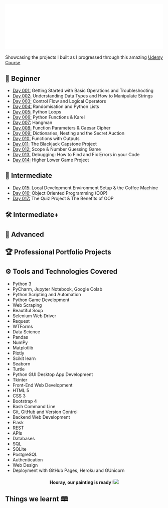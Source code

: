 ![100-days-of-code](gifs/100daysofcode.gif)

Showcasing the projects I built as I progressed through this amazing [Udemy Course](https://www.udemy.com/course/100-days-of-code/)

## 🌱 Beginner 
- [Day 001:](https://github.com/chaitanyakrishnakumar/100daysofcode/tree/main/Day001) Getting Started with Basic Operations and Troubleshooting
- [Day 002:](https://github.com/chaitanyakrishnakumar/100daysofcode/tree/main/Day002) Understanding Data Types and How to Manipulate Strings
- [Day 003:](https://github.com/chaitanyakrishnakumar/100daysofcode/tree/main/Day003) Control Flow and Logical Operators
- [Day 004:](https://github.com/chaitanyakrishnakumar/100daysofcode/tree/main/Day004) Randomisation and Python Lists
- [Day 005:](https://github.com/chaitanyakrishnakumar/100daysofcode/tree/main/Day005) Python Loops
- [Day 006:](https://github.com/chaitanyakrishnakumar/100daysofcode/tree/main/Day006) Python Functions & Karel
- [Day 007:](https://github.com/chaitanyakrishnakumar/100daysofcode/tree/main/Day007) Hangman
- [Day 008:](https://github.com/chaitanyakrishnakumar/100daysofcode/tree/main/Day008) Function Parameters & Caesar Cipher
- [Day 009:](https://github.com/chaitanyakrishnakumar/100daysofcode/tree/main/Day009) Dictionaries, Nesting and the Secret Auction
- [Day 010:](https://github.com/chaitanyakrishnakumar/100daysofcode/tree/main/Day010) Functions with Outputs
- [Day 011:](https://github.com/chaitanyakrishnakumar/100daysofcode/tree/main/Day011) The Blackjack Capstone Project
- [Day 012:](https://github.com/chaitanyakrishnakumar/100daysofcode/tree/main/Day012) Scope & Number Guessing Game
- [Day 013:](https://github.com/chaitanyakrishnakumar/100daysofcode/tree/main/Day013) Debugging: How to Find and Fix Errors in your Code
- [Day 014:](https://github.com/chaitanyakrishnakumar/100daysofcode/tree/main/Day014) Higher Lower Game Project

## 🔬 Intermediate
- [Day 015:](https://github.com/chaitanyakrishnakumar/100daysofcode/tree/main/Day015) Local Development Environment Setup & the Coffee Machine
- [Day 016:](https://github.com/chaitanyakrishnakumar/100daysofcode/tree/main/Day016) Object Oriented Programming (OOP)
- [Day 017:](https://github.com/chaitanyakrishnakumar/100daysofcode/tree/main/Day017) The Quiz Project & The Benefits of OOP
## 🛠️ Intermediate+
## 🧠 Advanced
## 🏆 Professional Portfolio Projects
## ⚙️ Tools and Technologies Covered
- Python 3
- PyCharm, Jupyter Notebook, Google Colab
- Python Scripting and Automation
- Python Game Development
- Web Scraping
- Beautiful Soup
- Selenium Web Driver
- Request
- WTForms
- Data Science
- Pandas
- NumPy
- Matplotlib
- Plotly
- Scikit learn
- Seaborn
- Turtle
- Python GUI Desktop App Development
- Tkinter
- Front-End Web Development
- HTML 5
- CSS 3
- Bootstrap 4
- Bash Command Line
- Git, GitHub and Version Control
- Backend Web Development
- Flask
- REST
- APIs
- Databases
- SQL
- SQLite
- PostgreSQL
- Authentication
- Web Design
- Deployment with GitHub Pages, Heroku and GUnicorn

<h4 align="center">Hooray, our painting is ready !<img src="https://media2.giphy.com/media/TFNbcscr9JUUigDzrZ/giphy.gif?cid=ecf05e4706b8ssybfzwnhu3hwlqnljx0thbi23qezkue1y2i&rid=giphy.gif&ct=s" width = "50"></h4>

<h2>Things we learnt 🕮️</h2>

